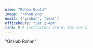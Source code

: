 ```yaml
---
name: "Rohan Gupta"
image: "rohan.png"
email: ["grohan", "seas"]
officehours: "Sat 2-4pm"
rank: 0 # instructors are 0, TAs are 1.
---
```

"GitHub Rohan"

